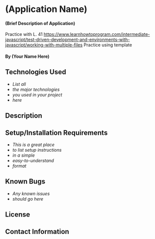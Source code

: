 # (Application Name)

#### (Brief Description of Application)
Practice with L. 41 https://www.learnhowtoprogram.com/intermediate-javascript/test-driven-development-and-environments-with-javascript/working-with-multiple-files
Practice using template

#### By (Your Name Here)

## Technologies Used

* _List all_
* _the major technologies_
* _you used in your project_
* _here_

## Description

## Setup/Installation Requirements

* _This is a great place_
* _to list setup instructions_
* _in a simple_
* _easy-to-understand_
* _format_

## Known Bugs

* _Any known issues_
* _should go here_

## License

## Contact Information
